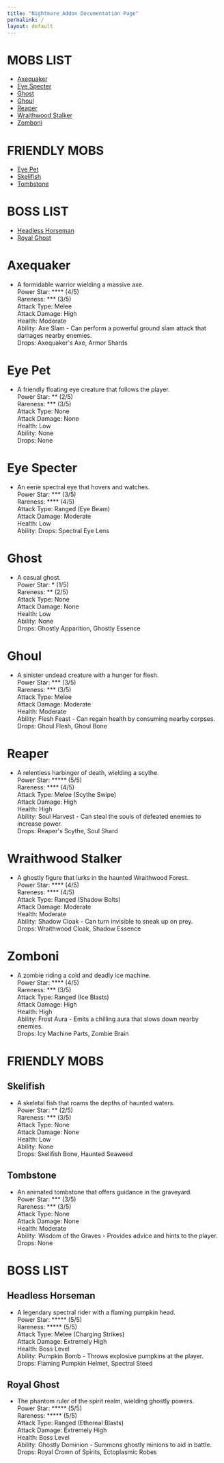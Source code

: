 ```yaml
---
title: "Nightmare Addon Documentation Page"
permalink: /
layout: default
---
```


# MOBS LIST

- [Axequaker](#axequaker)
- [Eye Specter](#eye-specter)
- [Ghost](#ghost)
- [Ghoul](#ghoul)
- [Reaper](#reaper)
- [Wraithwood Stalker](#wraithwood-stalker)
- [Zomboni](#zomboni)

# FRIENDLY MOBS

- [Eye Pet](#eye-pet)
- [Skelifish](#skelifish)
- [Tombstone](#tombstone)

# BOSS LIST

- [Headless Horseman](#headless-horseman)
- [Royal Ghost](#royal-ghost)

# Axequaker

- A formidable warrior wielding a massive axe.  
  Power Star: **** (4/5)  
  Rareness: *** (3/5)  
  Attack Type: Melee  
  Attack Damage: High  
  Health: Moderate  
  Ability: Axe Slam - Can perform a powerful ground slam attack that damages nearby enemies.  
  Drops: Axequaker's Axe, Armor Shards

# Eye Pet

- A friendly floating eye creature that follows the player.  
  Power Star: ** (2/5)  
  Rareness: *** (3/5)  
  Attack Type: None  
  Attack Damage: None  
  Health: Low  
  Ability: None  
  Drops: None

# Eye Specter

- An eerie spectral eye that hovers and watches.  
  Power Star: *** (3/5)  
  Rareness: **** (4/5)  
  Attack Type: Ranged (Eye Beam)  
  Attack Damage: Moderate  
  Health: Low  
  Ability: 
  Drops: Spectral Eye Lens

# Ghost

- A casual ghost.  
  Power Star: * (1/5)  
  Rareness: ** (2/5)  
  Attack Type: None  
  Attack Damage: None  
  Health: Low  
  Ability: None  
  Drops: Ghostly Apparition, Ghostly Essence

# Ghoul

- A sinister undead creature with a hunger for flesh.  
  Power Star: *** (3/5)  
  Rareness: *** (3/5)  
  Attack Type: Melee  
  Attack Damage: Moderate  
  Health: Moderate  
  Ability: Flesh Feast - Can regain health by consuming nearby corpses.  
  Drops: Ghoul Flesh, Ghoul Bone

# Reaper

- A relentless harbinger of death, wielding a scythe.  
  Power Star: ***** (5/5)  
  Rareness: **** (4/5)  
  Attack Type: Melee (Scythe Swipe)  
  Attack Damage: High  
  Health: High  
  Ability: Soul Harvest - Can steal the souls of defeated enemies to increase power.  
  Drops: Reaper's Scythe, Soul Shard

# Wraithwood Stalker

- A ghostly figure that lurks in the haunted Wraithwood Forest.  
  Power Star: **** (4/5)  
  Rareness: **** (4/5)  
  Attack Type: Ranged (Shadow Bolts)  
  Attack Damage: Moderate  
  Health: Moderate  
  Ability: Shadow Cloak - Can turn invisible to sneak up on prey.  
  Drops: Wraithwood Cloak, Shadow Essence

# Zomboni

- A zombie riding a cold and deadly ice machine.  
  Power Star: **** (4/5)  
  Rareness: *** (3/5)  
  Attack Type: Ranged (Ice Blasts)  
  Attack Damage: High  
  Health: High  
  Ability: Frost Aura - Emits a chilling aura that slows down nearby enemies.  
  Drops: Icy Machine Parts, Zombie Brain

# FRIENDLY MOBS

## Skelifish

- A skeletal fish that roams the depths of haunted waters.  
  Power Star: ** (2/5)  
  Rareness: *** (3/5)  
  Attack Type: None  
  Attack Damage: None  
  Health: Low  
  Ability: None  
  Drops: Skelifish Bone, Haunted Seaweed

## Tombstone

- An animated tombstone that offers guidance in the graveyard.  
  Power Star: *** (3/5)  
  Rareness: *** (3/5)  
  Attack Type: None  
  Attack Damage: None  
  Health: Moderate  
  Ability: Wisdom of the Graves - Provides advice and hints to the player.  
  Drops: None

# BOSS LIST

## Headless Horseman

- A legendary spectral rider with a flaming pumpkin head.  
  Power Star: ***** (5/5)  
  Rareness: ***** (5/5)  
  Attack Type: Melee (Charging Strikes)  
  Attack Damage: Extremely High  
  Health: Boss Level  
  Ability: Pumpkin Bomb - Throws explosive pumpkins at the player.  
  Drops: Flaming Pumpkin Helmet, Spectral Steed

## Royal Ghost

- The phantom ruler of the spirit realm, wielding ghostly powers.  
  Power Star: ***** (5/5)  
  Rareness: ***** (5/5)  
  Attack Type: Ranged (Ethereal Blasts)  
  Attack Damage: Extremely High  
  Health: Boss Level  
  Ability: Ghostly Dominion - Summons ghostly minions to aid in battle.  
  Drops: Royal Crown of Spirits, Ectoplasmic Robes
